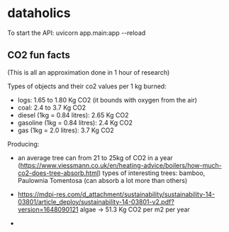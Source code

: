 # dataholics

To start the API:
uvicorn app.main:app --reload

## CO2 fun facts
(This is all an approximation done in 1 hour of research)

Types of objects and their co2 values per 1 kg burned:
- logs: 1.65 to 1.80 Kg CO2 (it bounds with oxygen from the air)
- coal: 2.4 to 3.7 Kg CO2
- diesel (1kg = 0.84 litres): 2.65 Kg CO2
- gasoline (1kg = 0.84 litres): 2.4 Kg CO2
- gas (1kg = 2.0 litres): 3.7 Kg CO2

Producing:
- an average tree can from 21 to 25kg of CO2 in a year (https://www.viessmann.co.uk/en/heating-advice/boilers/how-much-co2-does-tree-absorb.html)
types of interesting trees: bamboo, Paulownia Tomentosa (can absorb a lot more than others)

- https://mdpi-res.com/d_attachment/sustainability/sustainability-14-03801/article_deploy/sustainability-14-03801-v2.pdf?version=1648090121 
algae -> 51.3 Kg CO2 per m2 per year
- 
